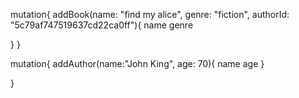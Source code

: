 mutation{
  addBook(name: "find my alice", 
          genre: "fiction", 
          authorId: "5c79af747519637cd22ca0ff"){
    name
    genre
    
  } 
}



mutation{
  addAuthor(name:"John King", age: 70){
    name
    age
  }

}
